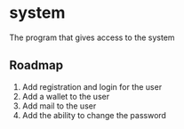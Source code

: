 # system
The program that gives access to the system


## Roadmap
1. Add registration and login for the user
2. Add a wallet to the user
3. Add mail to the user
4. Add the ability to change the password
